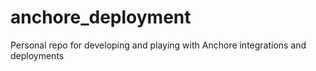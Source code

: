 # anchore_deployment
Personal repo for developing and playing with Anchore integrations and deployments
